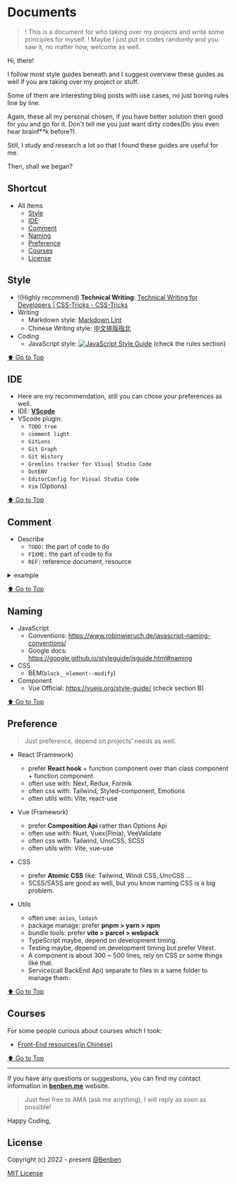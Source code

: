 # Documents

> ! This is a document for who taking over my projects and write some principles for myself. !
> Maybe I just put in codes randomly and you saw it, no matter how, welcome as well.

Hi, there!

I follow most style guides beneath and I suggest overview these guides as well if you are taking over my project or stuff.

Some of them are interesting blog posts with use cases, no just boring rules line by line.

Again, these all my personal chosen, if you have better solution then good for you and go for it.
Don't tell me you just want dirty codes(Do you even hear brainf\*\*k before?).

Still, I study and research a lot so that I found these guides are useful for me.

Then, shall we began?

## Shortcut

- All Items
  - [Style](#style)
  - [IDE](#ide)
  - [Comment](#comment)
  - [Naming](#naming)
  - [Preference](#preference)
  - [Courses](#courses)
  - [License](./LICENSE)

## Style

- !(Highly recommend) **Technical Writing**: [Technical Writing for Developers | CSS-Tricks - CSS-Tricks](https://css-tricks.com/technical-writing-for-developers/#top-of-site)
- Writing
  - Markdown style: [Markdown Lint](https://github.com/DavidAnson/markdownlint/blob/main/doc/Rules.md)
  - Chinese Writing style: [中文排版指北](https://github.com/sparanoid/chinese-copywriting-guidelines)
- Coding
  - JavaScript style: [![JavaScript Style Guide](https://cdn.rawgit.com/standard/standard/master/badge.svg)](https://standardjs.com/) (check the rules section)

[⬆️ Go to Top](#shortcut)

## IDE

- Here are my recommendation, still you can chose your preferences as well.
- IDE: [**VScode**](https://code.visualstudio.com/download)
- VScode plugin:
  - `TODO tree`
  - `comment light`
  - `GitLens`
  - `Git Graph`
  - `Git History`
  - `Gremlins tracker for Visual Studio Code`
  - `DotENV`
  - `EditorConfig for Visual Studio Code`
  - `Vim` (Options)

[⬆️ Go to Top](#shortcut)

## Comment

- Describe
  - `TODO:` the part of code to do
  - `FIXME:` the part of code to fix
  - `REF:` reference document, resource

<details>
  <summary>
  example
  </summary>

  ```typescript
  // REF: https://www.typescriptlang.org/
  class item {
    constructor (private name: string) {}

    getItemName: () => this.name

    // FIXME: fix any type
    setItemName: (newName: any) => this.name = newName

    // TODO: add new feature
    someThingNew: () => console.log('new stuff')
  }
  ```

</details>

[⬆️ Go to Top](#shortcut)

## Naming

- JavaScript
  - Conventions: <https://www.robinwieruch.de/javascript-naming-conventions/>
  - Google docs: <https://google.github.io/styleguide/jsguide.html#naming>
- CSS
  - BEM(`block__element--modify`)
- Component
  - Vue Official: <https://vuejs.org/style-guide/> (check section B)

[⬆️ Go to Top](#shortcut)

## Preference

> Just preference, depend on projects' needs as well.

- React (Framework)

  - prefer **React hook** + function component over than class component + function component.
  - often use with: Next, Redux, Formik
  - often css with: Tailwind, Styled-component, Emotions
  - often utils with: Vite, react-use

- Vue (Framework)

  - prefer **Composition Api** rather than Options Api
  - often use with: Nuxt, Vuex(Pinia), VeeValidate
  - often css with: Tailwind, UnoCSS, SCSS
  - often utils with: Vite, vue-use

- CSS

  - prefer **Atomic CSS** like: Tailwind, Windi CSS, UnoCSS ...
  - SCSS/SASS are good as well, but you know naming CSS is a big problem.

- Utils
  - often use: `axios`, `lodash`
  - package manage: prefer **pnpm > yarn > npm**
  - bundle tools: prefer **vite > parcel > webpack**
  - TypeScript maybe, depend on development timing.
  - Testing maybe, depend on development timing but prefer Vitest.
  - A component is about 300 ~ 500 lines, rely on CSS or some things like that.
  - Service(call BackEnd Api) separate to files in a same folder to manage them.

[⬆️ Go to Top](#shortcut)

## Courses

For some people curious about courses which I took:

- [Front-End resources(in Chinese)](https://hackmd.io/@benben6515/fe-resource)

[⬆️ Go to Top](#shortcut)

---

If you have any questions or suggestions, you can find my contact information in **[benben.me](https://benben.me)** website.

> Just feel free to AMA (ask me anything), I will reply as soon as possible!

Happy Coding,

## License

Copyright (c) 2022 - present [@Benben](https://github.com/benben6515)

[MIT License](./LICENSE)

